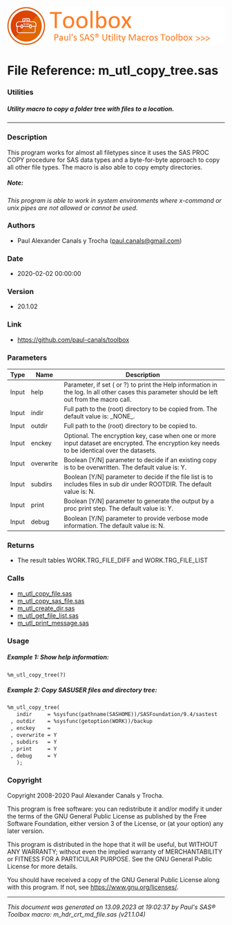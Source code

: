 ![../../misc/images/doc_header.png](../../misc/images/doc_header.png)
# 
# File Reference: m_utl_copy_tree.sas

### Utilities

##### Utility macro to copy a folder tree with files to a location.

***

### Description
This program works for almost all filetypes since it uses the SAS PROC COPY procedure for SAS data types and a byte-for-byte approach to copy all other file types. The macro is also able to copy empty directories.

##### *Note:*
*This program is able to work in system environments where x-command or unix pipes are not allowed or cannot be used.*

### Authors
* Paul Alexander Canals y Trocha (paul.canals@gmail.com)

### Date
* 2020-02-02 00:00:00

### Version
* 20.1.02

### Link
* https://github.com/paul-canals/toolbox

### Parameters
| Type | Name | Description |
| ---- | ---- | ----------- |
| Input | help | Parameter, if set ( or ?) to print the Help information in the log. In all other cases this parameter should be left out from the macro call. |
| Input | indir | Full path to the (root) directory to be copied from. The default value is: \_NONE\_. |
| Input | outdir | Full path to the (root) directory to be copied to. |
| Input | enckey | Optional. The encryption key, case when one or more input dataset are encrypted. The encryption key needs to be identical over the datasets. |
| Input | overwrite | Boolean [Y/N] parameter to decide if an existing copy is to be overwritten. The default value is: Y. |
| Input | subdirs | Boolean [Y/N] parameter to decide if the file list is to includes files in sub dir under ROOTDIR. The default value is: N. |
| Input | print | Boolean [Y/N] parameter to generate the output by a proc print step. The default value is: Y. |
| Input | debug | Boolean [Y/N] parameter to provide verbose mode information. The default value is: N. |

### Returns
* The result tables WORK.TRG_FILE_DIFF and WORK.TRG_FILE_LIST

### Calls
* [m_utl_copy_file.sas](m_utl_copy_file.md)
* [m_utl_copy_sas_file.sas](m_utl_copy_sas_file.md)
* [m_utl_create_dir.sas](m_utl_create_dir.md)
* [m_utl_get_file_list.sas](m_utl_get_file_list.md)
* [m_utl_print_message.sas](m_utl_print_message.md)

### Usage

##### Example 1: Show help information:
```sas
%m_utl_copy_tree(?)
```

##### Example 2: Copy SASUSER files and directory tree:
```sas
%m_utl_copy_tree(
   indir     = %sysfunc(pathname(SASHOME))/SASFoundation/9.4/sastest
 , outdir    = %sysfunc(getoption(WORK))/backup
 , enckey    =
 , overwrite = Y
 , subdirs   = Y
 , print     = Y
 , debug     = Y
   );
```

### Copyright
Copyright 2008-2020 Paul Alexander Canals y Trocha. 
 
This program is free software: you can redistribute it and/or modify 
it under the terms of the GNU General Public License as published by 
the Free Software Foundation, either version 3 of the License, or 
(at your option) any later version. 
 
This program is distributed in the hope that it will be useful, 
but WITHOUT ANY WARRANTY; without even the implied warranty of 
MERCHANTABILITY or FITNESS FOR A PARTICULAR PURPOSE. See the 
GNU General Public License for more details. 
 
You should have received a copy of the GNU General Public License 
along with this program. If not, see <https://www.gnu.org/licenses/>. 


***
*This document was generated on 13.09.2023 at 19:02:37  by Paul's SAS&reg; Toolbox macro: m_hdr_crt_md_file.sas (v21.1.04)*
